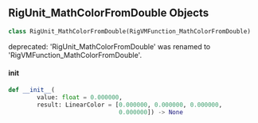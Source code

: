 ## RigUnit_MathColorFromDouble Objects

```python
class RigUnit_MathColorFromDouble(RigVMFunction_MathColorFromDouble)
```

deprecated: 'RigUnit_MathColorFromDouble' was renamed to 'RigVMFunction_MathColorFromDouble'.

<a id="unreal.RigUnit_MathColorFromDouble.__init__"></a>

#### __init__

```python
def __init__(
        value: float = 0.000000,
        result: LinearColor = [0.000000, 0.000000, 0.000000,
                               0.000000]) -> None
```

<a id="unreal.RigVMFunction_MathColorAdd"></a>